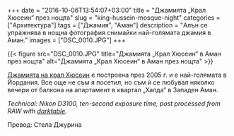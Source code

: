 +++
date = "2016-10-06T13:54:07+03:00"
title = "Джамията „Крал Хюсеин“ през нощта"
slug = "king-hussein-mosque-night"
categories = ["Архитектура"]
tags = ["Джамия", "Аман"]
description = "Алън се упражнява в нощна фотография снимайки най-голямата джамия в Аман."
images = ["DSC_0010.JPG"]
+++

{{< figure src="DSC_0010.JPG" title="Джамията „Крал Хюсеин“ в Аман през нощта" alt="Джамията „Крал Хюсеин“ в Аман през нощта" >}}

[Джамията на крал Хюсеин](https://en.wikipedia.org/wiki/King_Hussein_Mosque) е построена през 2005 г. и е най-голямата в Йордания. Все още не съм я посетил, но съм ѝ се любувал няколко вечери от балкона на апартамент в квартал „Халда“ в Западен Аман.

<!--more-->

*Technical: Nikon D3100, ten-second exposure time, post processed from RAW with [darktable](https://www.darktable.org/).*

Превод: Стела Джурина
